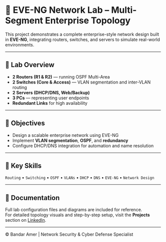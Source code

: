 # 🧩 EVE-NG Network Lab – Multi-Segment Enterprise Topology

This project demonstrates a complete enterprise-style network design built in **EVE-NG**, integrating routers, switches, and servers to simulate real-world environments.

---

## 🔧 Lab Overview
- **2 Routers (R1 & R2)** — running OSPF Multi-Area  
- **2 Switches (Core & Access)** — VLAN segmentation and inter-VLAN routing  
- **2 Servers (DHCP/DNS, Web/Backup)**  
- **3 PCs** — representing user endpoints  
- **Redundant Links** for high availability  

---

## 🎯 Objectives
- Design a scalable enterprise network using EVE-NG  
- Implement **VLAN segmentation**, **OSPF**, and **redundancy**  
- Configure DHCP/DNS integration for automation and name resolution  

---

## 🧰 Key Skills
`Routing` • `Switching` • `OSPF` • `VLANs` • `DHCP` • `DNS` • `EVE-NG` • `Network Design`

---

## 📂 Documentation
Full lab configuration files and diagrams are included for reference.  
For detailed topology visuals and step-by-step setup, visit the **Projects** section on [LinkedIn](#https://www.linkedin.com/in/bandar-amer/).

---

© Bandar Amer | Network Security & Cyber Defense Specialist
